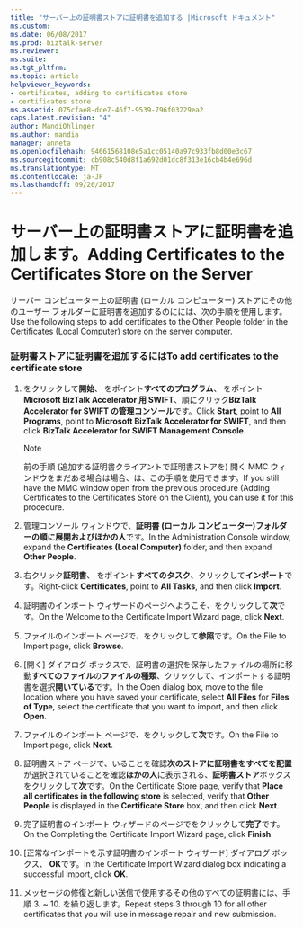 ```yaml
---
title: "サーバー上の証明書ストアに証明書を追加する |Microsoft ドキュメント"
ms.custom: 
ms.date: 06/08/2017
ms.prod: biztalk-server
ms.reviewer: 
ms.suite: 
ms.tgt_pltfrm: 
ms.topic: article
helpviewer_keywords:
- certificates, adding to certificates store
- certificates store
ms.assetid: 075cfae8-dce7-46f7-9539-796f03229ea2
caps.latest.revision: "4"
author: MandiOhlinger
ms.author: mandia
manager: anneta
ms.openlocfilehash: 94661568108e5a1cc05140a97c933fb8d00e3c67
ms.sourcegitcommit: cb908c540d8f1a692d01dc8f313e16cb4b4e696d
ms.translationtype: MT
ms.contentlocale: ja-JP
ms.lasthandoff: 09/20/2017
---
```

# <a name="adding-certificates-to-the-certificates-store-on-the-server"></a><span data-ttu-id="b17c5-102">サーバー上の証明書ストアに証明書を追加します。</span><span class="sxs-lookup"><span data-stu-id="b17c5-102">Adding Certificates to the Certificates Store on the Server</span></span>
<span data-ttu-id="b17c5-103">サーバー コンピューター上の証明書 (ローカル コンピューター) ストアにその他のユーザー フォルダーに証明書を追加するのにには、次の手順を使用します。</span><span class="sxs-lookup"><span data-stu-id="b17c5-103">Use the following steps to add certificates to the Other People folder in the Certificates (Local Computer) store on the server computer.</span></span>  
  
### <a name="to-add-certificates-to-the-certificate-store"></a><span data-ttu-id="b17c5-104">証明書ストアに証明書を追加するには</span><span class="sxs-lookup"><span data-stu-id="b17c5-104">To add certificates to the certificate store</span></span>  
  
1.  <span data-ttu-id="b17c5-105">をクリックして**開始**、 をポイント**すべてのプログラム**、 をポイント**Microsoft BizTalk Accelerator 用 SWIFT**、順にクリック**BizTalk Accelerator for SWIFT の管理コンソール**です。</span><span class="sxs-lookup"><span data-stu-id="b17c5-105">Click **Start**, point to **All Programs**, point to **Microsoft BizTalk Accelerator for SWIFT**, and then click **BizTalk Accelerator for SWIFT Management Console**.</span></span>  
  
    > [!NOTE]
    >  <span data-ttu-id="b17c5-106">前の手順 (追加する証明書クライアントで証明書ストアを) 開く MMC ウィンドウをまだある場合は場合、は、この手順を使用できます。</span><span class="sxs-lookup"><span data-stu-id="b17c5-106">If you still have the MMC window open from the previous procedure (Adding Certificates to the Certificates Store on the Client), you can use it for this procedure.</span></span>  
  
2.  <span data-ttu-id="b17c5-107">管理コンソール ウィンドウで、**証明書 (ローカル コンピューター)**フォルダーの順に展開および**ほかの人**です。</span><span class="sxs-lookup"><span data-stu-id="b17c5-107">In the Administration Console window, expand the **Certificates (Local Computer)** folder, and then expand **Other People**.</span></span>  
  
3.  <span data-ttu-id="b17c5-108">右クリック**証明書**、 をポイント**すべてのタスク**、クリックして**インポート**です。</span><span class="sxs-lookup"><span data-stu-id="b17c5-108">Right-click **Certificates**, point to **All Tasks**, and then click **Import**.</span></span>  
  
4.  <span data-ttu-id="b17c5-109">証明書のインポート ウィザードのページへようこそ、をクリックして**次**です。</span><span class="sxs-lookup"><span data-stu-id="b17c5-109">On the Welcome to the Certificate Import Wizard page, click **Next**.</span></span>  
  
5.  <span data-ttu-id="b17c5-110">ファイルのインポート ページで、をクリックして**参照**です。</span><span class="sxs-lookup"><span data-stu-id="b17c5-110">On the File to Import page, click **Browse**.</span></span>  
  
6.  <span data-ttu-id="b17c5-111">[開く] ダイアログ ボックスで、証明書の選択を保存したファイルの場所に移動**すべてのファイル**の**ファイルの種類**、クリックして、インポートする証明書を選択**開いている**です。</span><span class="sxs-lookup"><span data-stu-id="b17c5-111">In the Open dialog box, move to the file location where you have saved your certificate, select **All Files** for **Files of Type**, select the certificate that you want to import, and then click **Open**.</span></span>  
  
7.  <span data-ttu-id="b17c5-112">ファイルのインポート ページで、をクリックして**次**です。</span><span class="sxs-lookup"><span data-stu-id="b17c5-112">On the File to Import page, click **Next**.</span></span>  
  
8.  <span data-ttu-id="b17c5-113">証明書ストア ページで、いることを確認**次のストアに証明書をすべてを配置**が選択されていることを確認**ほかの人**に表示される、**証明書ストア**ボックスをクリックして**次**です。</span><span class="sxs-lookup"><span data-stu-id="b17c5-113">On the Certificate Store page, verify that **Place all certificates in the following store** is selected, verify that **Other People** is displayed in the **Certificate Store** box, and then click **Next**.</span></span>  
  
9. <span data-ttu-id="b17c5-114">完了証明書のインポート ウィザードのページでをクリックして**完了**です。</span><span class="sxs-lookup"><span data-stu-id="b17c5-114">On the Completing the Certificate Import Wizard page, click **Finish**.</span></span>  
  
10. <span data-ttu-id="b17c5-115">[正常なインポートを示す証明書のインポート ウィザード] ダイアログ ボックス、 **OK**です。</span><span class="sxs-lookup"><span data-stu-id="b17c5-115">In the Certificate Import Wizard dialog box indicating a successful import, click **OK**.</span></span>  
  
11. <span data-ttu-id="b17c5-116">メッセージの修復と新しい送信で使用するその他のすべての証明書には、手順 3. ~ 10. を繰り返します。</span><span class="sxs-lookup"><span data-stu-id="b17c5-116">Repeat steps 3 through 10 for all other certificates that you will use in message repair and new submission.</span></span>